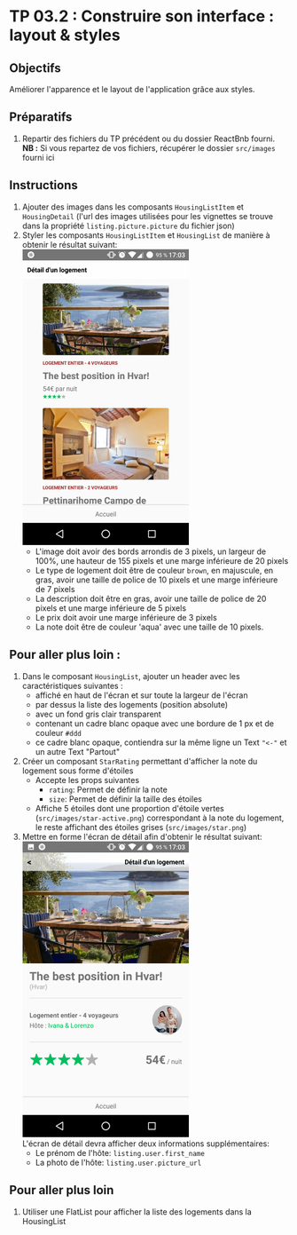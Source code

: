 # TP 03.2 : Construire son interface : layout & styles

## Objectifs

Améliorer l'apparence et le layout de l'application grâce aux styles.

## Préparatifs
1. Repartir des fichiers du TP précédent ou du dossier ReactBnb fourni.<br>**NB :** Si vous repartez de vos fichiers, récupérer le dossier `src/images` fourni ici

## Instructions
1. Ajouter des images dans les composants `HousingListItem` et `HousingDetail` (l'url des images utilisées pour les vignettes se trouve dans la propriété `listing.picture.picture` du fichier json)
1. Styler les composants `HousingListItem` et `HousingList` de manière à obtenir le résultat suivant:<br />
	<img src="./list.png" width="300" />
	+ L'image doit avoir des bords arrondis de 3 pixels, un largeur de 100%, une hauteur de 155 pixels et une marge inférieure de 20 pixels
	+ Le type de logement doit être de couleur `brown`, en majuscule, en gras, avoir une taille de police de 10 pixels et une marge inférieure de 7 pixels
	+ La description doit être en gras, avoir une taille de police de 20 pixels et une marge inférieure de 5 pixels
	+ Le prix doit avoir une marge inférieure de 3 pixels
	+ La note doit être de couleur 'aqua' avec une taille de 10 pixels.


## Pour aller plus loin :
1. Dans le composant `HousingList`, ajouter un header avec les caractéristiques suivantes :
	+ affiché en haut de l'écran et sur toute la largeur de l'écran
	+ par dessus la liste des logements (position absolute)
	+ avec un fond gris clair transparent
	+ contenant un cadre blanc opaque avec une bordure de 1 px et de couleur `#ddd`
	+ ce cadre blanc opaque, contiendra sur la même ligne un Text `"<-"` et un autre Text "Partout"
1. Créer un composant `StarRating` permettant d'afficher la note du logement sous forme d'étoiles
	- Accepte les props suivantes
		*  `rating`: Permet de définir la note
		*  `size`: Permet de définir la taille des étoiles
	- Affiche 5 étoiles dont une proportion d'étoile vertes (`src/images/star-active.png`) correspondant à la note du logement, le reste affichant des étoiles grises (`src/images/star.png`)
1. Mettre en forme l'écran de détail afin d'obtenir le résultat suivant:<br />
	<img src="./detail.png" width="300" /><br />
	L'écran de détail devra afficher deux informations supplémentaires:
	- Le prénom de l'hôte: `listing.user.first_name`
	- La photo de l'hôte: `listing.user.picture_url`

## Pour aller plus loin

1. Utiliser une FlatList pour afficher la liste des logements dans la HousingList